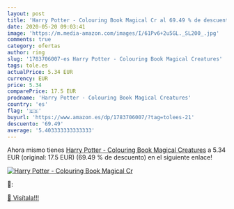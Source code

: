 ```yaml
---
layout: post
title: 'Harry Potter - Colouring Book Magical Cr al 69.49 % de descuento'
date: 2020-05-20 09:03:41
image: 'https://m.media-amazon.com/images/I/61Pv6+2u5GL._SL200_.jpg'
comments: true
category: ofertas
author: ring
slug: '1783706007-es Harry Potter - Colouring Book Magical Creatures'
tags: tole.es
actualPrice: 5.34 EUR
currency: EUR
price: 5.34
comparePrice: 17.5 EUR
prodname: 'Harry Potter - Colouring Book Magical Creatures'
country: 'es'
flag: '🇪🇸'
buyurl: 'https://www.amazon.es/dp/1783706007/?tag=tolees-21'
descuento: '69.49'
average: '5.403333333333333'
---
```


Ahora mismo tienes [Harry Potter - Colouring Book Magical Creatures](https://www.amazon.es/dp/1783706007/?tag=tolees-21) a 5.34 EUR (original: 17.5 EUR) (69.49 %  de descuento) en el siguiente enlace!

[![Harry Potter - Colouring Book Magical Cr](https://m.media-amazon.com/images/I/61Pv6+2u5GL._SL200_.jpg)](https://www.amazon.es/dp/1783706007/?tag=tolees-21)

🔎:


[🛒 Visítala!!!](https://www.amazon.es/dp/1783706007/?tag=tolees-21)
